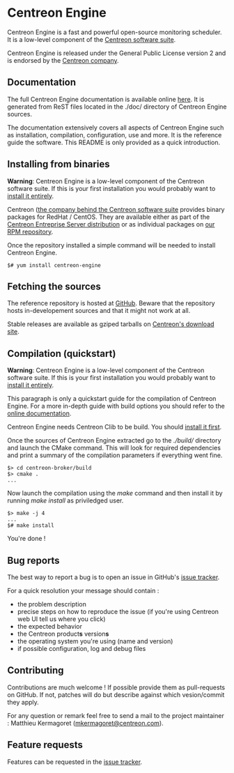# Centreon Engine #

Centreon Engine is a fast and powerful open-source monitoring scheduler.
It is a low-level component of the [Centreon software suite](https://www.centreon.com).

Centreon Engine is released under the General Public License version 2
and is endorsed by the [Centreon company](https://www.centreon.com).

## Documentation ##

The full Centreon Engine documentation is available online
[here](http://documentation.centreon.com/docs/centreon-engine/en/). It
is generated from ReST files located in the ./doc/ directory of Centreon
Engine sources.

The documentation extensively covers all aspects of Centreon Engine such
as installation, compilation, configuration, use and more. It is the
reference guide the software. This README is only provided as a quick
introduction.

## Installing from binaries ##

**Warning**: Centreon Engine is a low-level component of the Centreon
software suite. If this is your first installation you would probably
want to [install it entirely](https://documentation.centreon.com/docs/centreon/en/2.6.x/installation/index.html).

Centreon ([the company behind the Centreon software suite](http://www.centreon.com])
provides binary packages for RedHat / CentOS. They are available either
as part of the [Centreon Entreprise Server distribution](https://www.centreon.com/en/products/centreon-enterprise-server/)
or as individual packages on [our RPM repository](https://documentation.centreon.com/docs/centreon/en/2.6.x/installation/from_packages.html).

Once the repository installed a simple command will be needed to install
Centreon Engine.

    $# yum install centreon-engine

## Fetching the sources ##

The reference repository is hosted at [GitHub](https://github.com/centreon/centreon-engine).
Beware that the repository hosts in-developement sources and that it
might not work at all.

Stable releases are available as gziped tarballs on [Centreon's download site](https://download.centreon.com/).

## Compilation (quickstart) ##

**Warning**: Centreon Engine is a low-level component of the Centreon
software suite. If this is your first installation you would probably
want to [install it entirely](https://documentation.centreon.com/docs/centreon/en/2.6.x/installation/index.html).

This paragraph is only a quickstart guide for the compilation of
Centreon Engine. For a more in-depth guide with build options you should
refer to the [online documentation](https://documentation.centreon.com/docs/centreon-engine/en/latest/installation/index.html#using-sources).

Centreon Engine needs Centreon Clib to be build. You should
[install it first](https://github.com/centreon/centreon-clib).

Once the sources of Centreon Engine extracted go to the *./build/*
directory and launch the CMake command. This will look for required
dependencies and print a summary of the compilation parameters if
everything went fine.

    $> cd centreon-broker/build
    $> cmake .
    ...

Now launch the compilation using the *make* command and then install it
by running *make install* as priviledged user.

    $> make -j 4
    ...
    $# make install

You're done !

## Bug reports ##

The best way to report a bug is to open an issue in GitHub's
[issue tracker](https://github.com/centreon/centreon-engine/issues/).

For a quick resolution your message should contain :

* the problem description
* precise steps on how to reproduce the issue (if you're using Centreon
  web UI tell us where you click)
* the expected behavior
* the Centreon product**s** version**s**
* the operating system you're using (name and version)
* if possible configuration, log and debug files

## Contributing ##

Contributions are much welcome ! If possible provide them as
pull-requests on GitHub. If not, patches will do but describe against
which vesion/commit they apply.

For any question or remark feel free to send a mail to the project
maintainer : Matthieu Kermagoret (mkermagoret@centreon.com).

## Feature requests ##

Features can be requested in the
[issue tracker](https://github.com/centreon/centreon-engine/issues/).
